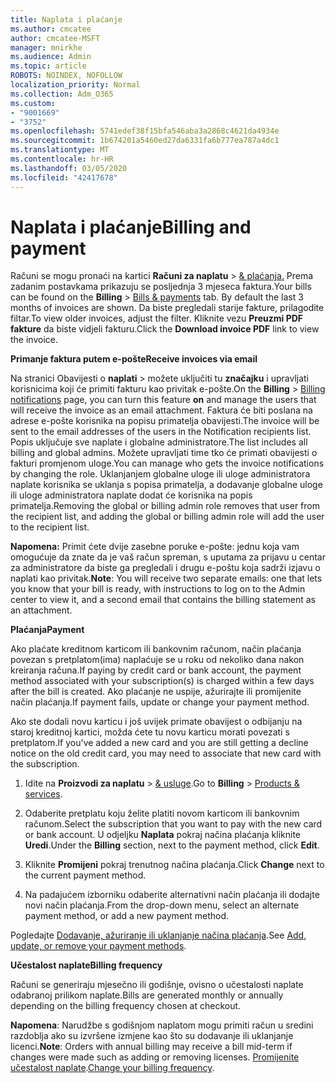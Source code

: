 ```yaml
---
title: Naplata i plaćanje
ms.author: cmcatee
author: cmcatee-MSFT
manager: mnirkhe
ms.audience: Admin
ms.topic: article
ROBOTS: NOINDEX, NOFOLLOW
localization_priority: Normal
ms.collection: Adm_O365
ms.custom:
- "9001669"
- "3752"
ms.openlocfilehash: 5741edef38f15bfa546aba3a2868c4621da4934e
ms.sourcegitcommit: 1b674201a5460ed27da6331fa6b777ea787a4dc1
ms.translationtype: MT
ms.contentlocale: hr-HR
ms.lasthandoff: 03/05/2020
ms.locfileid: "42417678"
---
```

# <a name="billing-and-payment"></a><span data-ttu-id="656d7-102">Naplata i plaćanje</span><span class="sxs-lookup"><span data-stu-id="656d7-102">Billing and payment</span></span>

<span data-ttu-id="656d7-103">Računi se mogu pronaći na kartici **Računi za naplatu** > [& plaćanja.](https://go.microsoft.com/fwlink/p/?linkid=848039)  Prema zadanim postavkama prikazuju se posljednja 3 mjeseca faktura.</span><span class="sxs-lookup"><span data-stu-id="656d7-103">Your bills can be found on the **Billing** > [Bills & payments](https://go.microsoft.com/fwlink/p/?linkid=848039) tab.  By default the last 3 months of invoices are shown.</span></span>  <span data-ttu-id="656d7-104">Da biste pregledali starije fakture, prilagodite filtar.</span><span class="sxs-lookup"><span data-stu-id="656d7-104">To view older invoices, adjust the filter.</span></span>  <span data-ttu-id="656d7-105">Kliknite vezu **Preuzmi PDF fakture** da biste vidjeli fakturu.</span><span class="sxs-lookup"><span data-stu-id="656d7-105">Click the **Download invoice PDF** link to view the invoice.</span></span>

<span data-ttu-id="656d7-106">**Primanje faktura putem e-pošte**</span><span class="sxs-lookup"><span data-stu-id="656d7-106">**Receive invoices via email**</span></span>

<span data-ttu-id="656d7-107">Na stranici Obavijesti o **naplati** > [](https://go.microsoft.com/fwlink/p/?linkid=853212) možete uključiti tu **značajku** i upravljati korisnicima koji će primiti fakturu kao privitak e-pošte.</span><span class="sxs-lookup"><span data-stu-id="656d7-107">On the **Billing** > [Billing notifications](https://go.microsoft.com/fwlink/p/?linkid=853212) page, you can turn this feature **on** and manage the users that will receive the invoice as an email attachment.</span></span> <span data-ttu-id="656d7-108">Faktura će biti poslana na adrese e-pošte korisnika na popisu primatelja obavijesti.</span><span class="sxs-lookup"><span data-stu-id="656d7-108">The invoice will be sent to the email addresses of the users in the Notification recipients list.</span></span> <span data-ttu-id="656d7-109">Popis uključuje sve naplate i globalne administratore.</span><span class="sxs-lookup"><span data-stu-id="656d7-109">The list includes all billing and global admins.</span></span>  <span data-ttu-id="656d7-110">Možete upravljati time tko će primati obavijesti o fakturi promjenom uloge.</span><span class="sxs-lookup"><span data-stu-id="656d7-110">You can manage who gets the invoice notifications by changing the role.</span></span>  <span data-ttu-id="656d7-111">Uklanjanjem globalne uloge ili uloge administratora naplate korisnika se uklanja s popisa primatelja, a dodavanje globalne uloge ili uloge administratora naplate dodat će korisnika na popis primatelja.</span><span class="sxs-lookup"><span data-stu-id="656d7-111">Removing the global or billing admin role removes that user from the recipient list, and adding the global or billing admin role will add the user to the recipient list.</span></span>

<span data-ttu-id="656d7-112">**Napomena:** Primit ćete dvije zasebne poruke e-pošte: jednu koja vam omogućuje da znate da je vaš račun spreman, s uputama za prijavu u centar za administratore da biste ga pregledali i drugu e-poštu koja sadrži izjavu o naplati kao privitak.</span><span class="sxs-lookup"><span data-stu-id="656d7-112">**Note**: You will receive two separate emails: one that lets you know that your bill is ready, with instructions to log on to the Admin center to view it, and a second email that contains the billing statement as an attachment.</span></span>

<span data-ttu-id="656d7-113">**Plaćanja**</span><span class="sxs-lookup"><span data-stu-id="656d7-113">**Payment**</span></span>

<span data-ttu-id="656d7-114">Ako plaćate kreditnom karticom ili bankovnim računom, način plaćanja povezan s pretplatom(ima) naplaćuje se u roku od nekoliko dana nakon kreiranja računa.</span><span class="sxs-lookup"><span data-stu-id="656d7-114">If paying by credit card or bank account, the payment method associated with your subscription(s) is charged within a few days after the bill is created.</span></span>  <span data-ttu-id="656d7-115">Ako plaćanje ne uspije, ažurirajte ili promijenite način plaćanja.</span><span class="sxs-lookup"><span data-stu-id="656d7-115">If payment fails, update or change your payment method.</span></span> 

<span data-ttu-id="656d7-116">Ako ste dodali novu karticu i još uvijek primate obavijest o odbijanju na staroj kreditnoj kartici, možda ćete tu novu karticu morati povezati s pretplatom.</span><span class="sxs-lookup"><span data-stu-id="656d7-116">If you've added a new card and you are still getting a decline notice on the old credit card, you may need to associate that new card with the subscription.</span></span>

1. <span data-ttu-id="656d7-117">Idite na **Proizvodi za naplatu** > [& usluge](https://go.microsoft.com/fwlink/p/?linkid=842054).</span><span class="sxs-lookup"><span data-stu-id="656d7-117">Go to **Billing** > [Products & services](https://go.microsoft.com/fwlink/p/?linkid=842054).</span></span>

2. <span data-ttu-id="656d7-118">Odaberite pretplatu koju želite platiti novom karticom ili bankovnim računom.</span><span class="sxs-lookup"><span data-stu-id="656d7-118">Select the subscription that you want to pay with the new card or bank account.</span></span> <span data-ttu-id="656d7-119">U odjeljku **Naplata** pokraj načina plaćanja kliknite **Uredi**.</span><span class="sxs-lookup"><span data-stu-id="656d7-119">Under the **Billing** section, next to the payment method, click **Edit**.</span></span>

3. <span data-ttu-id="656d7-120">Kliknite **Promijeni** pokraj trenutnog načina plaćanja.</span><span class="sxs-lookup"><span data-stu-id="656d7-120">Click **Change** next to the current payment method.</span></span>

4. <span data-ttu-id="656d7-121">Na padajućem izborniku odaberite alternativni način plaćanja ili dodajte novi način plaćanja.</span><span class="sxs-lookup"><span data-stu-id="656d7-121">From the drop-down menu, select an alternate payment method, or add a new payment method.</span></span>

<span data-ttu-id="656d7-122">Pogledajte [Dodavanje, ažuriranje ili uklanjanje načina plaćanja](https://go.microsoft.com/fwlink/?linkid=2118133).</span><span class="sxs-lookup"><span data-stu-id="656d7-122">See [Add, update, or remove your payment methods](https://go.microsoft.com/fwlink/?linkid=2118133).</span></span>

<span data-ttu-id="656d7-123">**Učestalost naplate**</span><span class="sxs-lookup"><span data-stu-id="656d7-123">**Billing frequency**</span></span>

<span data-ttu-id="656d7-124">Računi se generiraju mjesečno ili godišnje, ovisno o učestalosti naplate odabranoj prilikom naplate.</span><span class="sxs-lookup"><span data-stu-id="656d7-124">Bills are generated monthly or annually depending on the billing frequency chosen at checkout.</span></span>  

<span data-ttu-id="656d7-125">**Napomena**: Narudžbe s godišnjom naplatom mogu primiti račun u sredini razdoblja ako su izvršene izmjene kao što su dodavanje ili uklanjanje licenci.</span><span class="sxs-lookup"><span data-stu-id="656d7-125">**Note**: Orders with annual billing may receive a bill mid-term if changes were made such as adding or removing licenses.</span></span>  <span data-ttu-id="656d7-126">[Promijenite učestalost naplate](https://go.microsoft.com/fwlink/?linkid=2119148).</span><span class="sxs-lookup"><span data-stu-id="656d7-126">[Change your billing frequency](https://go.microsoft.com/fwlink/?linkid=2119148).</span></span>
